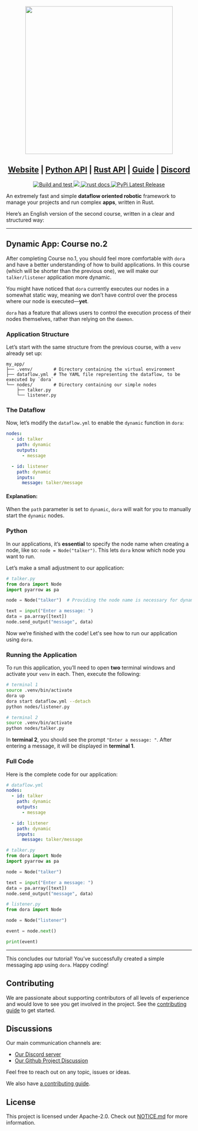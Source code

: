 #
<p align="center">
    <img src="https://raw.githubusercontent.com/dora-rs/dora/main/docs/src/logo.svg" width="400"/>
</p>

<h2 align="center">
  <a href="https://www.dora-rs.ai">Website</a>
  |
  <a href="https://www.dora-rs.ai/docs/api/python-api">Python API</a>
  |
  <a href="https://docs.rs/dora-node-api/latest/dora_node_api/">Rust API</a>
  |
  <a href="https://www.dora-rs.ai/docs/guides/">Guide</a>
  |
  <a href="https://discord.gg/6eMGGutkfE">Discord</a>
</h2>

<div align="center">
  <a href="https://github.com/dora-rs/dora/actions">
    <img src="https://github.com/dora-rs/dora/workflows/CI/badge.svg" alt="Build and test"/>
  </a>
  <a href="https://crates.io/crates/dora-rs">
    <img src="https://img.shields.io/crates/v/dora_node_api.svg"/>
  </a>
  <a href="https://docs.rs/dora-node-api/latest/dora_node_api/">
    <img src="https://docs.rs/dora-node-api/badge.svg" alt="rust docs"/>
  </a>
  <a href="https://pypi.org/project/dora-rs/">
    <img src="https://img.shields.io/pypi/v/dora-rs.svg" alt="PyPi Latest Release"/>
  </a>
</div>

An extremely fast and simple **dataflow oriented robotic** framework to manage your projects and run complex **apps**, written in Rust.

Here’s an English version of the second course, written in a clear and structured way:

---

## Dynamic App: Course no.2

After completing Course no.1, you should feel more comfortable with `dora` and have a better understanding of how to build applications. In this course (which will be shorter than the previous one), we will make our `talker/listener` application more dynamic.

You might have noticed that `dora` currently executes our nodes in a somewhat static way, meaning we don’t have control over the process where our node is executed—**yet**.

`dora` has a feature that allows users to control the execution process of their nodes themselves, rather than relying on the `daemon`.

### Application Structure

Let’s start with the same structure from the previous course, with a `venv` already set up:

```
my_app/
├── .venv/        # Directory containing the virtual environment
├── dataflow.yml  # The YAML file representing the dataflow, to be executed by `dora`
└── nodes/        # Directory containing our simple nodes
    ├── talker.py
    └── listener.py
```

### The Dataflow

Now, let’s modify the `dataflow.yml` to enable the `dynamic` function in `dora`:

```yaml
nodes:
  - id: talker
    path: dynamic
    outputs:
      - message

  - id: listener
    path: dynamic
    inputs:
      message: talker/message
```

#### Explanation:
When the `path` parameter is set to `dynamic`, `dora` will wait for you to manually start the `dynamic` nodes.

### Python

In our applications, it’s **essential** to specify the node name when creating a node, like so: `node = Node("talker")`. This lets `dora` know which node you want to run.

Let’s make a small adjustment to our application:

```python
# talker.py
from dora import Node
import pyarrow as pa

node = Node("talker")  # Providing the node name is necessary for dynamic nodes.

text = input("Enter a message: ")
data = pa.array([text])
node.send_output("message", data)
```

Now we’re finished with the code! Let's see how to run our application using `dora`.

### Running the Application

To run this application, you’ll need to open **two** terminal windows and activate your `venv` in each. Then, execute the following:

```bash
# terminal 1
source .venv/bin/activate
dora up
dora start dataflow.yml --detach
python nodes/listener.py
```

```bash
# terminal 2
source .venv/bin/activate
python nodes/talker.py
```

In **terminal 2**, you should see the prompt `"Enter a message: "`. After entering a message, it will be displayed in **terminal 1**.

### Full Code

Here is the complete code for our application:

```YAML
# dataflow.yml
nodes:
  - id: talker
    path: dynamic
    outputs:
      - message

  - id: listener
    path: dynamic
    inputs:
      message: talker/message
```

```python
# talker.py
from dora import Node
import pyarrow as pa

node = Node("talker")

text = input("Enter a message: ")
data = pa.array([text])
node.send_output("message", data)
```

```python
# listener.py
from dora import Node

node = Node("listener")

event = node.next()

print(event)
```

---

This concludes our tutorial! You’ve successfully created a simple messaging app using `dora`. Happy coding!

## Contributing

We are passionate about supporting contributors of all levels of experience and would love to see
you get involved in the project. See the
[contributing guide](https://github.com/dora-rs/dora/blob/main/CONTRIBUTING.md) to get started.

## Discussions

Our main communication channels are:

- [Our Discord server](https://discord.gg/6eMGGutkfE)
- [Our Github Project Discussion](https://github.com/orgs/dora-rs/discussions)

Feel free to reach out on any topic, issues or ideas.

We also have [a contributing guide](CONTRIBUTING.md).

## License

This project is licensed under Apache-2.0. Check out [NOTICE.md](NOTICE.md) for more information.
